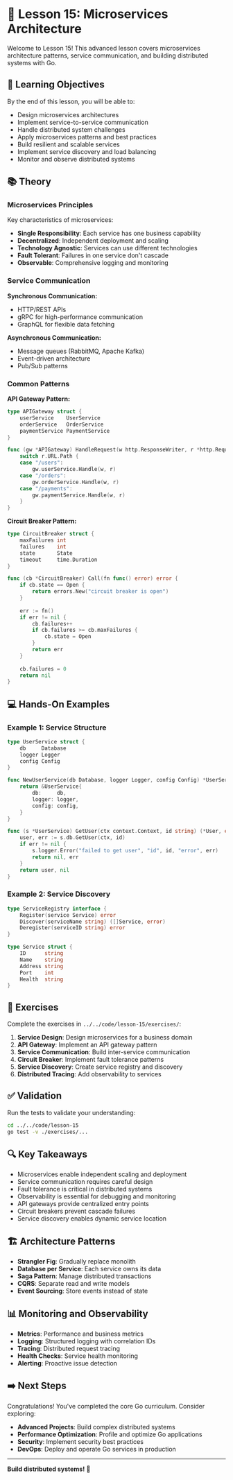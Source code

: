 # 📘 Lesson 15: Microservices Architecture

Welcome to Lesson 15! This advanced lesson covers microservices architecture patterns, service communication, and building distributed systems with Go.

## 🎯 Learning Objectives

By the end of this lesson, you will be able to:
- Design microservices architectures
- Implement service-to-service communication
- Handle distributed system challenges
- Apply microservices patterns and best practices
- Build resilient and scalable services
- Implement service discovery and load balancing
- Monitor and observe distributed systems

## 📚 Theory

### Microservices Principles

Key characteristics of microservices:

- **Single Responsibility**: Each service has one business capability
- **Decentralized**: Independent deployment and scaling
- **Technology Agnostic**: Services can use different technologies
- **Fault Tolerant**: Failures in one service don't cascade
- **Observable**: Comprehensive logging and monitoring

### Service Communication

**Synchronous Communication:**
- HTTP/REST APIs
- gRPC for high-performance communication
- GraphQL for flexible data fetching

**Asynchronous Communication:**
- Message queues (RabbitMQ, Apache Kafka)
- Event-driven architecture
- Pub/Sub patterns

### Common Patterns

**API Gateway Pattern:**
```go
type APIGateway struct {
    userService    UserService
    orderService   OrderService
    paymentService PaymentService
}

func (gw *APIGateway) HandleRequest(w http.ResponseWriter, r *http.Request) {
    switch r.URL.Path {
    case "/users":
        gw.userService.Handle(w, r)
    case "/orders":
        gw.orderService.Handle(w, r)
    case "/payments":
        gw.paymentService.Handle(w, r)
    }
}
```

**Circuit Breaker Pattern:**
```go
type CircuitBreaker struct {
    maxFailures int
    failures    int
    state       State
    timeout     time.Duration
}

func (cb *CircuitBreaker) Call(fn func() error) error {
    if cb.state == Open {
        return errors.New("circuit breaker is open")
    }
    
    err := fn()
    if err != nil {
        cb.failures++
        if cb.failures >= cb.maxFailures {
            cb.state = Open
        }
        return err
    }
    
    cb.failures = 0
    return nil
}
```

## 💻 Hands-On Examples

### Example 1: Service Structure
```go
type UserService struct {
    db     Database
    logger Logger
    config Config
}

func NewUserService(db Database, logger Logger, config Config) *UserService {
    return &UserService{
        db:     db,
        logger: logger,
        config: config,
    }
}

func (s *UserService) GetUser(ctx context.Context, id string) (*User, error) {
    user, err := s.db.GetUser(ctx, id)
    if err != nil {
        s.logger.Error("failed to get user", "id", id, "error", err)
        return nil, err
    }
    return user, nil
}
```

### Example 2: Service Discovery
```go
type ServiceRegistry interface {
    Register(service Service) error
    Discover(serviceName string) ([]Service, error)
    Deregister(serviceID string) error
}

type Service struct {
    ID      string
    Name    string
    Address string
    Port    int
    Health  string
}
```

## 🧪 Exercises

Complete the exercises in `../../code/lesson-15/exercises/`:

1. **Service Design**: Design microservices for a business domain
2. **API Gateway**: Implement an API gateway pattern
3. **Service Communication**: Build inter-service communication
4. **Circuit Breaker**: Implement fault tolerance patterns
5. **Service Discovery**: Create service registry and discovery
6. **Distributed Tracing**: Add observability to services

## ✅ Validation

Run the tests to validate your understanding:

```bash
cd ../../code/lesson-15
go test -v ./exercises/...
```

## 🔍 Key Takeaways

- Microservices enable independent scaling and deployment
- Service communication requires careful design
- Fault tolerance is critical in distributed systems
- Observability is essential for debugging and monitoring
- API gateways provide centralized entry points
- Circuit breakers prevent cascade failures
- Service discovery enables dynamic service location

## 🏗️ Architecture Patterns

- **Strangler Fig**: Gradually replace monolith
- **Database per Service**: Each service owns its data
- **Saga Pattern**: Manage distributed transactions
- **CQRS**: Separate read and write models
- **Event Sourcing**: Store events instead of state

## 📊 Monitoring and Observability

- **Metrics**: Performance and business metrics
- **Logging**: Structured logging with correlation IDs
- **Tracing**: Distributed request tracing
- **Health Checks**: Service health monitoring
- **Alerting**: Proactive issue detection

## ➡️ Next Steps

Congratulations! You've completed the core Go curriculum. Consider exploring:
- **Advanced Projects**: Build complex distributed systems
- **Performance Optimization**: Profile and optimize Go applications
- **Security**: Implement security best practices
- **DevOps**: Deploy and operate Go services in production

---

**Build distributed systems!** 🚀

